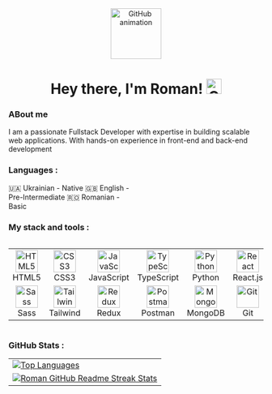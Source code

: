 <div id="header" align="center">
  <img src="./assets/github.gif" width="100" alt="GitHub animation"/>
  <h1>
    Hey there, I'm Roman!
    <img src="./assets/giphy.gif" width="30px" alt="GIF">
  </h1>
</div>

### ABout me
I am a passionate Fullstack Developer with expertise in building scalable web applications. With hands-on experience in front-end and back-end development


### Languages :

<div style="display: flex; align-items: flex-start; justify-content: center;">
  <table align="center">
    <tr>
      🇺🇦 Ukrainian - Native
    </tr>
    <tr>
      🇬🇧 English - Pre-Intermediate
    </tr>
    <tr>
      🇷🇴 Romanian - Basic
    </tr>
  </table>
</div>

### My stack and tools :

<div style="display: flex; align-items: flex-start; justify-content: center;">
  <table align="center" style="border-spacing: 24px 12px;">
    <tr>
      <td align="center" width="88">
        <img src="https://cdn.simpleicons.org/html5/EA4335" alt="HTML5" width="44" height="44"/>
        <br>HTML5
      </td>
      <td align="center" width="88">
        <img src="https://cdn.simpleicons.org/css3/1572B6" alt="CSS3" width="44" height="44"/>
        <br>CSS3
      </td>
      <td align="center" width="88">
        <img src="https://cdn.simpleicons.org/javascript/F7DF1E" alt="JavaScript" width="44" height="44"/>
        <br>JavaScript
      </td>
      <td align="center" width="88">
        <img src="https://cdn.simpleicons.org/typescript/3178C6" alt="TypeScript" width="44" height="44"/>
        <br>TypeScript
      </td>
      <td align="center" width="88">
        <img src="https://cdn.simpleicons.org/python/3776AB" alt="Python" width="44" height="44"/>
        <br>Python
      </td>
      <td align="center" width="88">
        <img src="https://cdn.simpleicons.org/react/61DAFB" alt="React" width="44" height="44"/>
        <br>React.js
      </td>
      <td align="center" width="88">
        <img src="https://cdn.simpleicons.org/nextdotjs/000000" alt="Next.js" width="44" height="44"/>
        <br>Next.js
      </td>
      <td align="center" width="88">
        <img src="https://cdn.simpleicons.org/node.js/339933" alt="Node.js" width="44" height="44"/>
        <br>Node.js
      </td>
      <td align="center" width="88">
        <img src="https://cdn.simpleicons.org/postgresql/4169E1" alt="SQL" width="44" height="44"/>
        <br>SQL
      </td>
    </tr>
    <tr>
      <td align="center" width="88">
        <img src="https://cdn.simpleicons.org/sass/CC6699" alt="Sass" width="44" height="44"/>
        <br>Sass
      </td>
      <td align="center" width="88">
        <img src="https://cdn.simpleicons.org/tailwindcss/06B6D4" alt="Tailwind" width="44" height="44"/>
        <br>Tailwind
      </td>
      <td align="center" width="88">
        <img src="https://cdn.simpleicons.org/redux/764ABC" alt="Redux" width="44" height="44"/>
        <br>Redux
      </td>
      <td align="center" width="88">
        <img src="https://cdn.simpleicons.org/postman/FF6C37" alt="Postman" width="44" height="44"/>
        <br>Postman
      </td>
      <td align="center" width="88">
        <img src="https://cdn.simpleicons.org/mongodb/47A248" alt="MongoDB" width="44" height="44"/>
        <br>MongoDB
      </td>
      <td align="center" width="88">
        <img src="https://cdn.simpleicons.org/git/F05032" alt="Git" width="44" height="44"/>
        <br>Git
      </td>
      <td align="center" width="88">
        <img src="https://cdn.simpleicons.org/figma/F24E1E" alt="Figma" width="44" height="44"/>
        <br>Figma
      </td>
    </tr>
  </table>
</div>

### GitHub Stats :

<table align="center">
  <tr>
    <td>
      <a href="https://github.com/romanyshynRDev/github-readme-stats">
        <img align="center" src="https://github-readme-stats.vercel.app/api/top-langs/?username=romanyshynRDev&layout=compact&theme=buefy&hide_border=true" alt="Top Languages" />
      </a>
    </td>
  </tr>
  <tr>
    <td align="center">
      <a href="https://git.io/streak-stats">
        <img src="http://github-readme-streak-stats.herokuapp.com?user=romanyshynRDev&hide_border=true&background=f6f8fa&currStreakLabel=000000&date_format=j%20M%5B%20Y%5D" alt="Roman GitHub Readme Streak Stats" />
      </a>
    </td>
  </tr>
</table>
